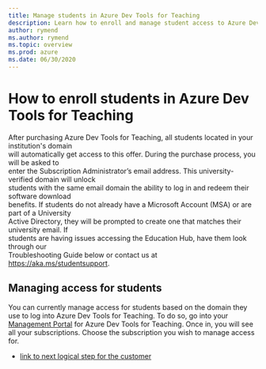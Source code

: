 ```yaml
---	
title: Manage students in Azure Dev Tools for Teaching	
description: Learn how to enroll and manage student access to Azure Dev Tools for Teaching.	
author: rymend	
ms.author: rymend	
ms.topic: overview	
ms.prod: azure	
ms.date: 06/30/2020	
---	
```


# How to enroll students in Azure Dev Tools for Teaching	

After purchasing Azure Dev Tools for Teaching, all students located in your institution's domain	
will automatically get access to this offer. During the purchase process, you will be asked to	
enter the Subscription Administrator’s email address. This university-verified domain will unlock	
students with the same email domain the ability to log in and redeem their software download	
benefits. If students do not already have a Microsoft Account (MSA) or are part of a University 	
Active Directory, they will be prompted to create one that matches their university email. If	
students are having issues accessing the Education Hub, have them look through our	
Troubleshooting Guide below or contact us at https://aka.ms/studentsupport.	

## Managing access for students	

You can currently manage access for students based on the domain they use to log into Azure	
Dev Tools for Teaching. To do so, go into your [Management Portal](https://azureforeducation.microsoft.com/en-us/account/Subscriptions)
for Azure Dev Tools for	Teaching. Once in, you will see all your subscriptions. Choose the subscription you wish to	
manage access for.	

<!-- IMAGE>	
Once you have selected the appropriate subscription, you can adjust the University domain by	
clicking **Edit** and changing the email domain you wish to grant access to for students. Once	
updated, any student with that email domain will be granted access to Azure Dev Tools for	
Teaching.	

## Next steps	

<!---Some context for the following links goes here--->	
- [link to next logical step for the customer](global-quickstart-template.md)	

<!--- Required:	
In Overview articles, provide at least one next step and no more than three.	
Next steps in overview articles will often link to a quickstart.	
Use regular links; do not use a blue box link. What you link to will depend on what is really a next step for the customer.	
Do not use a "More info section" or a "Resources section" or a "See also section".	
--->